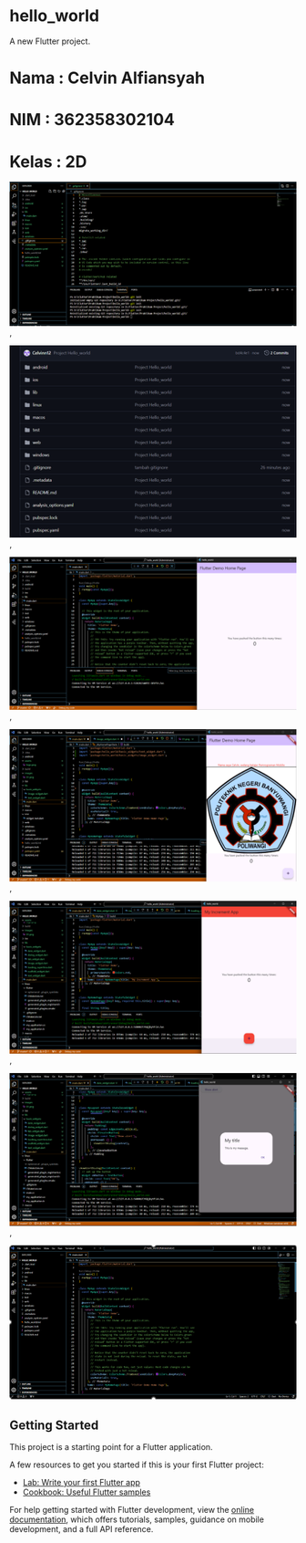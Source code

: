 # hello_world

A new Flutter project.

# Nama : Celvin Alfiansyah
# NIM : 362358302104
# Kelas : 2D

![screenshoot hello_word](images\images1.png),

![screenshoot hello_word](images\images2.png),

![screenshoot hello_word](images\images3.png),

![screenshoot hello_word](images\images4.png),

![screenshoot hello_word](images\images5.png),

![screenshoot hello_word](images\images6.png),

![screenshoot hello_word](images\images7.png)


## Getting Started

This project is a starting point for a Flutter application.

A few resources to get you started if this is your first Flutter project:

- [Lab: Write your first Flutter app](https://docs.flutter.dev/get-started/codelab)
- [Cookbook: Useful Flutter samples](https://docs.flutter.dev/cookbook)

For help getting started with Flutter development, view the
[online documentation](https://docs.flutter.dev/), which offers tutorials,
samples, guidance on mobile development, and a full API reference.
